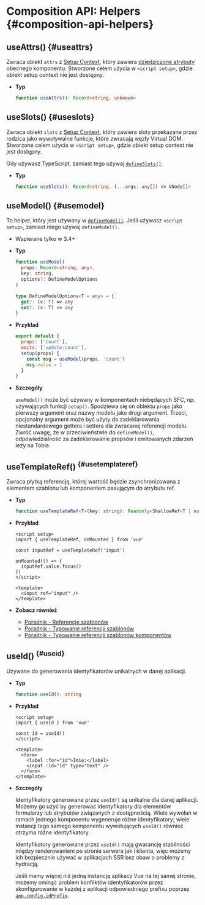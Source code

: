 # Composition API: Helpers {#composition-api-helpers}

## useAttrs() {#useattrs}

Zwraca obiekt `attrs` z [Setup Context](/api/composition-api-setup#setup-context), który zawiera [dziedziczone atrybuty](/guide/components/attrs#fallthrough-attributes) obecnego komponentu. Stworzone celem użycia w `<script setup>`, gdzie obiekt setup context nie jest dostępny.

- **Typ**

  ```ts
  function useAttrs(): Record<string, unknown>
  ```

## useSlots() {#useslots}

Zwraca obiekt `slots` z [Setup Context](/api/composition-api-setup#setup-context), który zawiera sloty przekazane przez rodzica jako wywoływalne funkcje, które zwracają węzły Virtual DOM. Stworzone celem użycia w `<script setup>`, gdzie obiekt setup context nie jest dostępny.

Gdy używasz TypeScript, zamiast tego używaj [`defineSlots()`](/api/sfc-script-setup#defineslots).

- **Typ**

  ```ts
  function useSlots(): Record<string, (...args: any[]) => VNode[]>
  ```

## useModel() {#usemodel}

To helper, który jest używany w [`defineModel()`](/api/sfc-script-setup#definemodel). Jeśli używasz `<script setup>`, zamiast niego używaj `defineModel()`.

- Wspierane tylko w 3.4+

- **Typ**

  ```ts
  function useModel(
    props: Record<string, any>,
    key: string,
    options?: DefineModelOptions
  )

  type DefineModelOptions<T = any> = {
    get?: (v: T) => any
    set?: (v: T) => any
  }
  ```

- **Przykład**

  ```js
  export default {
    props: ['count'],
    emits: ['update:count'],
    setup(props) {
      const msg = useModel(props, 'count')
      msg.value = 1
    }
  }
  ```

- **Szczegóły**

  `useModel()` może być używany w komponentach niebędących SFC, np. używających funkcji `setup()`. Spodziewa się on obiektu `props` jako pierwszy argument oraz nazwy modelu jako drugi argument. Trzeci, opcjonalny argument może być użyty do zadeklarowania niestandardowego gettera i settera dla zwracanej referencji modelu. Zwróć uwagę, że w przeciwieństwie do `defineModel()`, odpowiedzialność za zadeklarowanie propsów i emitowanych zdarzeń leży na Tobie.

## useTemplateRef() <sup class="vt-badge" data-text="3.5+" /> {#usetemplateref}

Zwraca płytką referencję, której wartość będzie zsynchronizowana z elementem szablonu lub komponentem pasującym do atrybutu ref.

- **Typ**

  ```ts
  function useTemplateRef<T>(key: string): Readonly<ShallowRef<T | null>>
  ```

- **Przykład**

  ```vue
  <script setup>
  import { useTemplateRef, onMounted } from 'vue'

  const inputRef = useTemplateRef('input')

  onMounted(() => {
    inputRef.value.focus()
  })
  </script>

  <template>
    <input ref="input" />
  </template>
  ```

- **Zobacz również**
  - [Poradnik - Referencje szablonów](/guide/essentials/template-refs)
  - [Poradnik - Typowanie referencji szablonów](/guide/typescript/composition-api#typing-template-refs) <sup class="vt-badge ts" />
  - [Poradnik - Typowanie referencji szablonów komponentów](/guide/typescript/composition-api#typing-component-template-refs) <sup class="vt-badge ts" />

## useId() <sup class="vt-badge" data-text="3.5+" /> {#useid}

Używane do generowania identyfikatorów unikalnych w danej aplikacji.

- **Typ**

  ```ts
  function useId(): string
  ```

- **Przykład**

  ```vue
  <script setup>
  import { useId } from 'vue'

  const id = useId()
  </script>

  <template>
    <form>
      <label :for="id">Imię:</label>
      <input :id="id" type="text" />
    </form>
  </template>
  ```

- **Szczegóły**

  Identyfikatory generowane przez `useId()` są unikalne dla danej aplikacji. Możemy go użyć by generować identyfikatory dla elementów formularzy lub atrybutów związanych z dostępnością. Wiele wywołań w ramach jednego komponentu wygeneruje różne identyfikatory; wiele instancji tego samego komponentu wywołujących `useId()` również otrzyma różne identyfikatory.

  Identyfikatory generowane przez `useId()` mają gwarancję stabilności między renderowaniem po stronie serwera jak i klienta, więc możemy ich bezpiecznie używać w aplikacjach SSR bez obaw o problemy z hydracją.

  Jeśli mamy więcej niż jedną instancję aplikacji Vue na tej samej stronie, możemy ominąć problem konfilktów identyfikatorów przez skonfigurowanie w każdej z aplikacji odpowiedniego prefixu poprzez [`app.config.idPrefix`](/api/application#app-config-idprefix).
